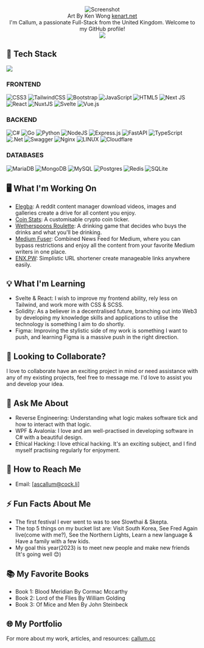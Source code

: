 <p align="center">
  <img src="http://kenart.net/works/disclosure.jpg" alt="Screenshot" />
  <br/>
  Art By Ken Wong <a href="http://kenart.net/">kenart.net</a><br/>
  I'm Callum, a passionate Full-Stack from the United Kingdom. Welcome to my GitHub profile!
  <br/>
<a href="https://visitcount.itsvg.in">
  <img src="https://visitcount.itsvg.in/api?id=CallumAS&label=Profile%20Views&color=6&icon=3&pretty=true" />
</a>
</p>



## 🧰 Tech Stack

<img align="center" src="https://github-readme-stats-sigma-five.vercel.app/api/top-langs/?username=callumAS&theme=dark&hide_border=false&include_all_commits=true&count_private=false&layout=compact"/>
    
### FRONTEND
![CSS3](https://img.shields.io/badge/css3-%231572B6.svg?style=for-the-badge&logo=css3&logoColor=white) 
![TailwindCSS](https://img.shields.io/badge/tailwindcss-%2338B2AC.svg?style=for-the-badge&logo=tailwind-css&logoColor=white) 
![Bootstrap](https://img.shields.io/badge/bootstrap-%23563D7C.svg?style=for-the-badge&logo=bootstrap&logoColor=white) 
![JavaScript](https://img.shields.io/badge/javascript-%23323330.svg?style=for-the-badge&logo=javascript&logoColor=%23F7DF1E) 
![HTML5](https://img.shields.io/badge/html5-%23E34F26.svg?style=for-the-badge&logo=html5&logoColor=white) 
![Next 
JS](https://img.shields.io/badge/Next-black?style=for-the-badge&logo=next.js&logoColor=white) 
![React](https://img.shields.io/badge/react-%2320232a.svg?style=for-the-badge&logo=react&logoColor=%2361DAFB) 
![NuxtJS](https://img.shields.io/badge/Nuxt-black?style=for-the-badge&logo=nuxt.js&logoColor=white) 
![Svelte](https://img.shields.io/badge/svelte-%23f1413d.svg?style=for-the-badge&logo=svelte&logoColor=white) 
![Vue.js](https://img.shields.io/badge/vuejs-%2335495e.svg?style=for-the-badge&logo=vuedotjs&logoColor=%234FC08D) 

### BACKEND

![C#](https://img.shields.io/badge/c%23-%23239120.svg?style=for-the-badge&logo=c-sharp&logoColor=white)
![Go](https://img.shields.io/badge/go-%2300ADD8.svg?style=for-the-badge&logo=go&logoColor=white) 
![Python](https://img.shields.io/badge/python-3670A0?style=for-the-badge&logo=python&logoColor=ffdd54) 
![NodeJS](https://img.shields.io/badge/node.js-6DA55F?style=for-the-badge&logo=node.js&logoColor=white) 
![Express.js](https://img.shields.io/badge/express.js-%23404d59.svg?style=for-the-badge&logo=express&logoColor=%2361DAFB) 
![FastAPI](https://img.shields.io/badge/FastAPI-005571?style=for-the-badge&logo=fastapi) 
![TypeScript](https://img.shields.io/badge/typescript-%23007ACC.svg?style=for-the-badge&logo=typescript&logoColor=white) 
![.Net](https://img.shields.io/badge/.NET-5C2D91?style=for-the-badge&logo=.net&logoColor=white) 
![Swagger](https://img.shields.io/badge/-Swagger-%23Clojure?style=for-the-badge&logo=swagger&logoColor=white) 
![Nginx](https://img.shields.io/badge/nginx-%23009639.svg?style=for-the-badge&logo=nginx&logoColor=white) 
![LINUX](https://img.shields.io/badge/Linux-FCC624?style=for-the-badge&logo=linux&logoColor=black) 
![Cloudflare](https://img.shields.io/badge/Cloudflare-F38020?style=for-the-badge&logo=Cloudflare&logoColor=white) 

### DATABASES
![MariaDB](https://img.shields.io/badge/MariaDB-003545?style=for-the-badge&logo=mariadb&logoColor=white) 
![MongoDB](https://img.shields.io/badge/MongoDB-%234ea94b.svg?style=for-the-badge&logo=mongodb&logoColor=white) 
![MySQL](https://img.shields.io/badge/mysql-%2300f.svg?style=for-the-badge&logo=mysql&logoColor=white) 
![Postgres](https://img.shields.io/badge/postgres-%23316192.svg?style=for-the-badge&logo=postgresql&logoColor=white) 
![Redis](https://img.shields.io/badge/redis-%23DD0031.svg?style=for-the-badge&logo=redis&logoColor=white) 
![SQLite](https://img.shields.io/badge/sqlite-%2307405e.svg?style=for-the-badge&logo=sqlite&logoColor=white) 


## 🖥️ What I'm Working On

- [Elegba](https://elegba.net/): A reddit content manager download videos, images and galleries create a drive for all content you enjoy.
- [Coin Stats](https://coinstats.dev/): A customisable crypto coin ticker.
- [Wetherspoons Roulette](https://wetherspoons.club/): A drinking game that decides who buys the drinks and what you'll be drinking.
- [Medium Fuser](https://mediumfuser.site/): Combined News Feed for Medium, where you can bypass restrictions and enjoy all the content from your favorite Medium writers in one place.
- [ENX.PW](https://enx.pw/): Simplistic URL shortener create manageable links anywhere easily.

## 💡 What I'm Learning

- Svelte & React: I wish to improve my frontend ability, rely less on Tailwind, and work more with CSS & SCSS.
- Solidity: As a believer in a decentralised future, branching out into Web3 by developing my knowledge skills and applications to utilise the technology is something I aim to do shortly.
- Figma: Improving the stylistic side of my work is something I want to push, and learning Figma is a massive push in the right direction.

## 🙏 Looking to Collaborate?

I love to collaborate have an exciting project in mind or need assistance with any of my existing projects, feel free to message me. I'd love to assist you and develop your idea.

## 🤔 Ask Me About

- Reverse Engineering: Understanding what logic makes software tick and how to interact with that logic.
- WPF & Avalonia: I love and am well-practised in developing software in C# with a beautiful design.
- Ethical Hacking: I love ethical hacking. It's an exciting subject, and I find myself practising regularly for enjoyment.

## 📧 How to Reach Me

- Email: [ascallum@cock.li]

## ⚡ Fun Facts About Me

- The first festival I ever went to was to see Slowthai & Skepta.
- The top 5 things on my bucket list are: Visit South Korea, See Fred Again live(come with me?), See the Northern Lights, Learn a new language &       Have a family with a few kids.
- My goal this year(2023) is to meet new people and make new friends (It's going well 😊)

## 📚 My Favorite Books

- Book 1: Blood Meridian By Cormac Mccarthy
- Book 2: Lord of the Flies By William Golding
- Book 3: Of Mice and Men By John Steinbeck

## 🌐 My Portfolio

For more about my work, articles, and resources: [callum.cc](https://callum.cc/)
